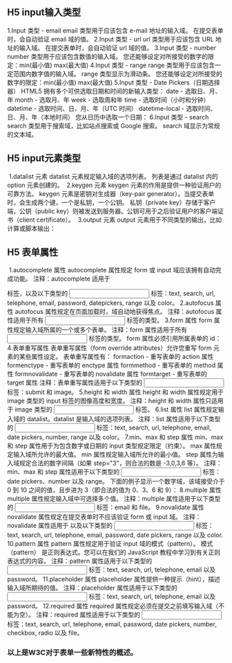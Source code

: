 ## H5 input输入类型
  1.Input 类型 - email
  email 类型用于应该包含 e-mail 地址的输入域。
  在提交表单时，会自动验证 email 域的值。
  2.Input 类型 - url
  url 类型用于应该包含 URL 地址的输入域。
  在提交表单时，会自动验证 url 域的值。
  3.Input 类型 - number
  number 类型用于应该包含数值的输入域。
  您还能够设定对所接受的数字的限定：min(最小值) max(最大值)
  4.Input 类型 - range
  range 类型用于应该包含一定范围内数字值的输入域。
  range 类型显示为滑动条。
  您还能够设定对所接受的数字的限定：min(最小值) max(最大值)
  5.Input 类型 - Date Pickers（日期选择器）
  HTML5 拥有多个可供选取日期和时间的新输入类型：
  date - 选取日、月、年
  month - 选取月、年
  week - 选取周和年
  time - 选取时间（小时和分钟）
  datetime - 选取时间、日、月、年（UTC 时间）
  datetime-local - 选取时间、日、月、年（本地时间）
  您从日历中选取一个日期：
  6.Input 类型 - search
  search 类型用于搜索域，比如站点搜索或 Google 搜索。
  search 域显示为常规的文本域。

## H5 input元素类型
  1.datalist 元素
  datalist 元素规定输入域的选项列表。
  列表是通过 datalist 内的 option 元素创建的。
  2.keygen 元素
  keygen 元素的作用是提供一种验证用户的可靠方法。
  keygen 元素是密钥对生成器（key-pair generator）。当提交表单时，会生成两个键，一个是私钥，一个公钥。
  私钥（private key）存储于客户端，公钥（public key）则被发送到服务器。公钥可用于之后验证用户的客户端证书（client       certificate）。
  3.output 元素
  output 元素用于不同类型的输出，比如计算或脚本输出：
  
## H5 表单属性
  1.autocomplete 属性
  autocomplete 属性规定 form 或 input 域应该拥有自动完成功能。
  注释：autocomplete 适用于 <form> 标签，以及以下类型的 <input> 标签：text, search, url, telephone, email,       password, datepickers, range 以及 color。
  2.autofocus 属性
  autofocus 属性规定在页面加载时，域自动地获得焦点。
  注释：autofocus 属性适用于所有 <input> 标签的类型。
  3.form 属性
  form 属性规定输入域所属的一个或多个表单。
  注释：form 属性适用于所有 <input> 标签的类型。
  form 属性必须引用所属表单的 id：
  4.表单重写属性
  表单重写属性（form override attributes）允许您重写 form 元素的某些属性设定。
  表单重写属性有：
  formaction - 重写表单的 action 属性
  formenctype - 重写表单的 enctype 属性
  formmethod - 重写表单的 method 属性
  formnovalidate - 重写表单的 novalidate 属性
  formtarget - 重写表单的 target 属性
  注释：表单重写属性适用于以下类型的 <input> 标签：submit 和 image。
  5.height 和 width 属性
  height 和 width 属性规定用于 image 类型的 input 标签的图像高度和宽度。
  注释：height 和 width 属性只适用于 image 类型的 <input> 标签。
  6.list 属性
  list 属性规定输入域的 datalist。datalist 是输入域的选项列表。
  注释：list 属性适用于以下类型的 <input> 标签：text, search, url, telephone, email, date pickers, number,       range 以及 color。
  7.min、max 和 step 属性
  min、max 和 step 属性用于为包含数字或日期的 input 类型规定限定（约束）。
  max 属性规定输入域所允许的最大值。
  min 属性规定输入域所允许的最小值。
  step 属性为输入域规定合法的数字间隔（如果 step="3"，则合法的数是 -3,0,3,6 等）。
  注释：min、max 和 step 属性适用于以下类型的 <input> 标签：date pickers、number 以及 range。
  下面的例子显示一个数字域，该域接受介于 0 到 10 之间的值，且步进为 3（即合法的值为 0、3、6 和 9）：
  8.multiple 属性
  multiple 属性规定输入域中可选择多个值。
  注释：multiple 属性适用于以下类型的 <input> 标签：email 和 file。
  9.novalidate 属性
  novalidate 属性规定在提交表单时不应该验证 form 或 input 域。
  注释：novalidate 属性适用于 <form> 以及以下类型的 <input> 标签：text, search, url, telephone, email,           password, date pickers, range 以及 color.
  10.pattern 属性
  pattern 属性规定用于验证 input 域的模式（pattern）。
  模式（pattern） 是正则表达式。您可以在我们的 JavaScript 教程中学习到有关正则表达式的内容。
  注释：pattern 属性适用于以下类型的 <input> 标签：text, search, url, telephone, email 以及 password。
  11.placeholder 属性
  placeholder 属性提供一种提示（hint），描述输入域所期待的值。
  注释：placeholder 属性适用于以下类型的 <input> 标签：text, search, url, telephone, email 以及 password。
  12.required 属性
  required 属性规定必须在提交之前填写输入域（不能为空）。
  注释：required 属性适用于以下类型的 <input> 标签：text, search, url, telephone, email, password, date           pickers, number, checkbox, radio 以及 file。

### 以上是W3C对于表单一些新特性的概述。
